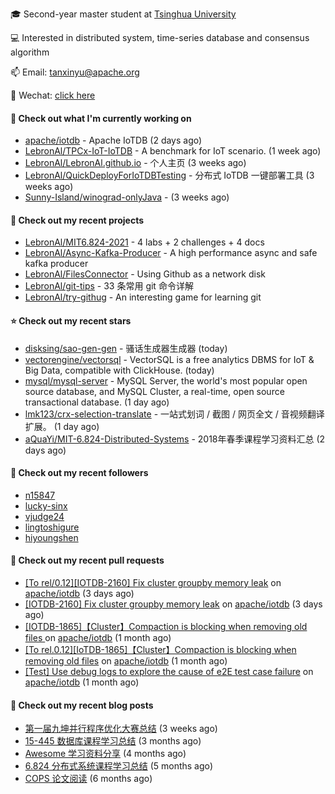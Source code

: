 🎓 Second-year master student at [Tsinghua University](https://www.tsinghua.edu.cn/)

💻 Interested in distributed system, time-series database and consensus algorithm

📫 Email: tanxinyu@apache.org

💬 Wechat: [click here](https://github.com/LebronAl/LebronAl/issues/1)

#### 👷 Check out what I'm currently working on

- [apache/iotdb](https://github.com/apache/iotdb) - Apache IoTDB (2 days ago)
- [LebronAl/TPCx-IoT-IoTDB](https://github.com/LebronAl/TPCx-IoT-IoTDB) - A benchmark for IoT scenario. (1 week ago)
- [LebronAl/LebronAl.github.io](https://github.com/LebronAl/LebronAl.github.io) - 个人主页 (3 weeks ago)
- [LebronAl/QuickDeployForIoTDBTesting](https://github.com/LebronAl/QuickDeployForIoTDBTesting) - 分布式 IoTDB 一键部署工具 (3 weeks ago)
- [Sunny-Island/winograd-onlyJava](https://github.com/Sunny-Island/winograd-onlyJava) -  (3 weeks ago)

#### 🌱 Check out my recent projects

- [LebronAl/MIT6.824-2021](https://github.com/LebronAl/MIT6.824-2021) - 4 labs &#43; 2 challenges &#43; 4 docs
- [LebronAl/Async-Kafka-Producer](https://github.com/LebronAl/Async-Kafka-Producer) - A high performance async and safe kafka producer
- [LebronAl/FilesConnector](https://github.com/LebronAl/FilesConnector) - Using Github as a network disk
- [LebronAl/git-tips](https://github.com/LebronAl/git-tips) - 33 条常用 git 命令详解
- [LebronAl/try-githug](https://github.com/LebronAl/try-githug) - An interesting game for learning git

#### ⭐ Check out my recent stars

- [disksing/sao-gen-gen](https://github.com/disksing/sao-gen-gen) - 骚话生成器生成器 (today)
- [vectorengine/vectorsql](https://github.com/vectorengine/vectorsql) - VectorSQL is a free analytics DBMS for IoT &amp; Big Data, compatible with ClickHouse. (today)
- [mysql/mysql-server](https://github.com/mysql/mysql-server) - MySQL Server, the world&#39;s most popular open source database, and MySQL Cluster, a real-time, open source transactional database. (1 day ago)
- [lmk123/crx-selection-translate](https://github.com/lmk123/crx-selection-translate) - 一站式划词 / 截图 / 网页全文 / 音视频翻译扩展。 (1 day ago)
- [aQuaYi/MIT-6.824-Distributed-Systems](https://github.com/aQuaYi/MIT-6.824-Distributed-Systems) - 2018年春季课程学习资料汇总 (2 days ago)

#### 👯 Check out my recent followers

- [n15847](https://github.com/n15847)
- [lucky-sinx](https://github.com/lucky-sinx)
- [vjudge24](https://github.com/vjudge24)
- [lingtoshigure](https://github.com/lingtoshigure)
- [hiyoungshen](https://github.com/hiyoungshen)

#### 🔨 Check out my recent pull requests

- [[To rel/0.12][IOTDB-2160] Fix cluster groupby memory leak](https://github.com/apache/iotdb/pull/4583) on [apache/iotdb](https://github.com/apache/iotdb) (3 days ago)
- [[IOTDB-2160] Fix cluster groupby memory leak](https://github.com/apache/iotdb/pull/4582) on [apache/iotdb](https://github.com/apache/iotdb) (3 days ago)
- [[IOTDB-1865]【Cluster】Compaction is blocking when removing old files ](https://github.com/apache/iotdb/pull/4365) on [apache/iotdb](https://github.com/apache/iotdb) (1 month ago)
- [[To rel.0.12][IoTDB-1865]【Cluster】Compaction is blocking when removing old files](https://github.com/apache/iotdb/pull/4363) on [apache/iotdb](https://github.com/apache/iotdb) (1 month ago)
- [[Test] Use debug logs to explore the cause of e2E test case failure](https://github.com/apache/iotdb/pull/4342) on [apache/iotdb](https://github.com/apache/iotdb) (1 month ago)

#### 📜 Check out my recent blog posts

- [第一届九坤并行程序优化大赛总结](https://tanxinyu.work/jiu-kun-parallel-program-optimization-contest/) (3 weeks ago)
- [15-445 数据库课程学习总结](https://tanxinyu.work/15-445/) (3 months ago)
- [Awesome 学习资料分享](https://tanxinyu.work/awesome-blog/) (4 months ago)
- [6.824 分布式系统课程学习总结](https://tanxinyu.work/6-824/) (5 months ago)
- [COPS 论文阅读](https://tanxinyu.work/cops-thesis/) (6 months ago)
